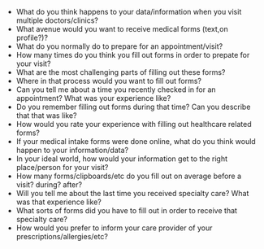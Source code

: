 - What do you think happens to your data/information when you visit multiple doctors/clinics?
- What avenue would you want to receive medical forms (text,on profile?)?
- What do you normally do to prepare for an appointment/visit?
- How many times do you think you fill out forms in order to prepate for your visit?
- What are the most challenging parts of filling out these forms?
- Where in that process would you want to fill out forms?
- Can you tell me about a time you recently checked in for an appointment? What was your experience like?
- Do you remember filling out forms during that time? Can you describe that that was like?
- How would you rate your experience with filling out healthcare related forms?
- If your medical intake forms were done online, what do you think would happen to your information/data?
- In your ideal world, how would your information get to the right place/person for your visit?
- How many forms/clipboards/etc do you fill out on average before a visit? during? after?
- Will you tell me about the last time you received specialty care? What was that experience like?
- What sorts of forms did you have to fill out in order to receive that specialty care? 
- How would you prefer to inform your care provider of your prescriptions/allergies/etc?
